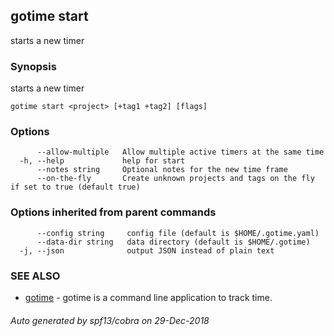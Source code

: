 ## gotime start

starts a new timer

### Synopsis

starts a new timer

```
gotime start <project> [+tag1 +tag2] [flags]
```

### Options

```
      --allow-multiple   Allow multiple active timers at the same time
  -h, --help             help for start
      --notes string     Optional notes for the new time frame
      --on-the-fly       Create unknown projects and tags on the fly if set to true (default true)
```

### Options inherited from parent commands

```
      --config string     config file (default is $HOME/.gotime.yaml)
      --data-dir string   data directory (default is $HOME/.gotime)
  -j, --json              output JSON instead of plain text
```

### SEE ALSO

* [gotime](gotime.md)	 - gotime is a command line application to track time.

###### Auto generated by spf13/cobra on 29-Dec-2018
